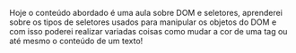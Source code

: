 Hoje o conteúdo abordado é uma aula sobre DOM e seletores, aprenderei sobre os tipos de seletores usados para manipular os objetos do DOM e com isso poderei realizar variadas coisas como mudar a cor de uma tag ou até mesmo o conteúdo de um texto!